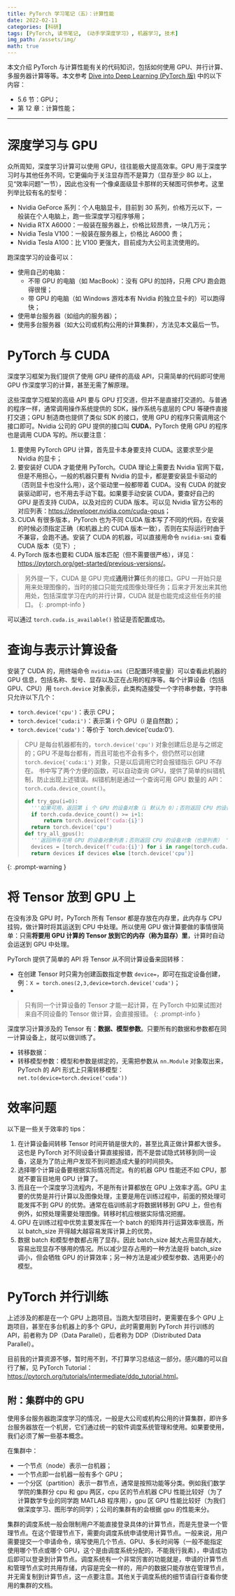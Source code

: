 ```yaml
---
title: PyTorch 学习笔记（五）：计算性能
date: 2022-02-11
categories: [科研]
tags: [PyTorch, 读书笔记, 《动手学深度学习》, 机器学习, 技术]
img_path: /assets/img/
math: true
---
```


本文介绍 PyTorch 与计算性能有关的代码知识，包括如何使用 GPU、并行计算、多服务器计算等等。本文参考 [Dive into Deep Learning (PyTorch 版)](https://d2l.ai) 中的以下内容：
- 5.6 节：GPU；
- 第 12 章：计算性能；

------------------------------


# 深度学习与 GPU

众所周知，深度学习计算可以使用 GPU，往往能极大提高效率。GPU 用于深度学习时与其他任务不同，它更偏向于关注显存而不是算力（显存至少 8G 以上，见“效率问题”一节），因此也没有一个像桌面级显卡那样的天梯图可供参考。这里列举比较有名的型号：
- Nvidia GeForce 系列：个人电脑显卡，目前到 30 系列，价格万元以下，一般装在个人电脑上，跑一些深度学习程序够用；
- Nvidia RTX A6000：一般装在服务器上，价格比较昂贵，一块几万元；
- Nvidia Tesla V100：一般装在服务器上，价格比 A6000 贵；
- Nvidia Tesla A100：比 V100 更强大，目前成为大公司主流使用的。


跑深度学习的设备可以：
- 使用自己的电脑：
  - 不带 GPU 的电脑（如 MacBook）：没有 GPU 的加持，只用 CPU 跑会跑得很慢；
  - 带 GPU 的电脑（如 Windows 游戏本有 Nvidia 的独立显卡的）可以跑得快；
- 使用单台服务器（如组内的服务器）；
- 使用多台服务器（如大公司或机构公用的计算集群），方法见本文最后一节。





# PyTorch 与 CUDA

深度学习框架为我们提供了使用 GPU 硬件的高级 API，只需简单的代码即可使用 GPU 作深度学习的计算，甚至无需了解原理。

这些深度学习框架的高级 API 要与 GPU 打交道，但并不是直接打交道的。与普通的程序一样，通常调用操作系统提供的 SDK，操作系统与底层的 CPU 等硬件直接打交道；GPU 制造商也提供了类似 SDK 的接口，使用 GPU 的程序只需调用这个接口即可。Nvidia 公司的 GPU 提供的接口叫 **CUDA**，PyTorch 使用 GPU 的程序也是调用 CUDA 写的。所以要注意：
1. 要使用 PyTorch GPU 计算，首先显卡本身要支持 CUDA。这要求至少是 Nvidia 的显卡；
2. 要安装好 CUDA 才能使用 PyTorch。CUDA 理论上需要去 Nvidia 官网下载，但是不用担心，一般的机器只要有 Nvidia 的显卡，都是要安装显卡驱动的（否则显卡也没什么用），这个驱动里一般都带着 CUDA。没有 CUDA 的就安装驱动即可，也不用去手动下载。如果要手动安装 CUDA，要查好自己的 GPU 是否支持 CUDA，以及对应的 CUDA 版本。可以见 Nvidia 官方公布的对应列表：<https://developer.nvidia.com/cuda-gpus>；
3. CUDA 有很多版本，PyTorch 也为不同 CUDA 版本写了不同的代码，在安装的时候必须指定正确（和机器上的 CUDA 版本一致），否则在实际运行时由于不兼容，会跑不通。安装了 CUDA 的机器，可以直接用命令 `nvidia-smi` 查看 CUDA 版本（见下）;
4. PyTorch 版本也要和 CUDA 版本匹配（但不需要很严格），详见：<https://pytorch.org/get-started/previous-versions/>。

> 另外提一下，CUDA 是 GPU 完成**通用计算**任务的接口。GPU 一开始只是用来处理图像的，当时的接口只能完成图像处理任务；后来才开发出来其他用处，包括深度学习在内的并行计算，CUDA 就是也能完成这些任务的接口。
{: .prompt-info }

可以通过 `torch.cuda.is_available()` 验证是否配置成功。


# 查询与表示计算设备

安装了 CUDA 的，用终端命令 `nvidia-smi`（已配置环境变量）可以查看此机器的 GPU 信息，包括名称、型号、显存以及正在占用的程序等。每个计算设备（包括 GPU、CPU）用 `torch.device` 对象表示，此类构造接受一个字符串参数，字符串只允许以下几个：

- `torch.device('cpu')`：表示 CPU；
- `torch.device('cuda:i')`：表示第 i 个 GPU（i 是自然数）；
- `torch.device('cuda')`：等价于 `torch.device('cuda:0').

> CPU 是每台机器都有的，`torch.device('cpu')` 对象创建后总是与之绑定的；GPU 不是每台都有，而且可能也不会有多个，但仍然可以创建 `torch.device{'cuda:i'}` 对象，只是以后调用它时会报错指示 GPU 不存在。
> 书中写了两个方便的函数，可以自动查询 GPU，提供了简单的纠错机制，防止出现上述错误。纠错机制是通过一个查询可用 GPU 数量的 API：`torch.cuda.device_count()`。
> ```python
> def try_gpu(i=0):
>   '''如果可用，返回第 i 个 GPU 的设备对象（i 默认为 0）；否则返回 CPU 的设备对象'''
>   if torch.cuda.device_count() >= i+1:
>       return torch.device(f'cuda:{i}')
>   return torch.device('cpu')
> def try_all_gpus():
>   '''返回所有可用 GPU 的设备对象列表；否则返回 CPU 的设备对象（也是列表） '''
>   devices = [torch.device(f'cuda:{i}') for i in range(torch.cuda.device_count())]
>   return devices if devices else [torch.device('cpu')]
> ```
{: .prompt-warning }


# 将 Tensor 放到 GPU 上

在没有涉及 GPU 时，PyTorch 所有 Tensor 都是存放在内存里，此内存与 CPU 挂钩，做计算时将其运送到 CPU 中处理。所以使用 GPU 做计算要做的事情很简单：只需**将要用 GPU 计算的 Tensor 放到它的内存（称为显存）里**，计算时自动会运送到 GPU 中处理。

PyTorch 提供了简单的 API 将 Tensor 从不同计算设备来回转移：
- 在创建 Tensor 时只需为创建函数指定参数 `device=`，即可在指定设备创建，例：`X = torch.ones(2,3,device=torch.device('cuda')`；
- 

> 只有同一个计算设备的 Tensor 才能一起计算，在 PyTorch 中如果试图对来自不同设备的 Tensor 做计算，会直接报错。
{: .prompt-info }

深度学习计算涉及的 Tensor 有：**数据、模型参数**。只要所有的数据和参数都在同一计算设备上，就可以做训练了。
- 转移数据：
- 转移模型参数：模型和参数是绑定的，无需把参数从 `nn.Module` 对象取出来，PyTorch 的 API 形式上只需转移模型：`net.to(device=torch.device('cuda'))`


# 效率问题

以下是一些关于效率的 tips：

1. 在计算设备间转移 Tensor 时间开销是很大的，甚至比真正做计算都大很多。这也是 PyTorch 对不同设备计算直接报错，而不是尝试隐式转移到同一设备，这是为了防止用户发现不到问题造成大量的时间损失。
2. 选择哪个计算设备要根据实际情况而定。有的机器 GPU 性能还不如 CPU，那就不要盲目地用 GPU 计算了。
3. 而且在一个深度学习流程内，不是所有计算都放在 GPU 上效率才高。GPU 主要的优势是并行计算以及图像处理，主要是用在训练过程中，前面的预处理可能发挥不到 GPU 的优势。通常在临训练前才将数据转移到 GPU 上，但也有例外，如预处理需要处理图像。转移时机应根据实际情况把握。
4. GPU 在训练过程中优势主要发挥在一个 batch 的矩阵并行运算效率很高，所以 batch_size 开得越大越容易发挥计算上的优势。
5. 数据 batch 和模型参数都占用了显存。因此 batch_size 越大占用显存越大，容易出现显存不够用的情况。所以减少显存占用的一种方法是将 batch_size 调小，但会牺牲 GPU 的计算效率；另一种方法是减少模型参数、选用更小的模型。



# PyTorch 并行训练

上述涉及的都是在一个 GPU 上跑项目。当跑大型项目时，更需要在多个 GPU 上跑项目，甚至在多台机器上的多个 GPU，此时需要用到 PyTorch 并行训练的 API，前者称为 DP（Data Parallel），后者称为 DDP（Distributed Data Parallel）。

目前我的计算资源不够，暂时用不到，不打算学习总结这一部分。感兴趣的可以自行了解，见 PyTorch Tutorial：<https://pytorch.org/tutorials/intermediate/ddp_tutorial.html>。



## 附：集群中的 GPU

使用多台服务器跑深度学习的情况，一般是大公司或机构公用的计算集群，即许多台服务器放在一个机房，它们通过统一的软件调度系统管理和使用。如果要使用，我们必须了解一些基本概念。

在集群中：
- 一个节点（node）表示一台机器；
- 一个节点即一台机器一般有多个 GPU；
- 一个分区（partition）表示一群节点，通常是按照功能等分类。例如我们数学学院的集群分 cpu 和 gpu 两区，cpu 区的节点机器 CPU 性能比较好（为了计算数学专业的同学跑 MATLAB 程序用），gpu 区 GPU 性能比较好（为我们做深度学习、图形学的同学）；公司的集群有的会根据 gpu 的性能来分。

集群的调度系统一般会限制用户不能直接登录具体的计算节点，而是先登录一个管理节点。在这个管理节点下，需要向调度系统申请使用计算节点。一般来说，用户需要提交一个申请命令，填写使用几个节点、GPU、多长时间等（一般不能指定使用哪个节点或哪个 GPU，这个是由调度系统分配的，不能我行我素），申请成功后即可以登录到计算节点。调度系统有一个非常厉害的功能就是，申请的计算节点和管理节点实时共用存储，内容是完全一样的，用户的数据只能存放在管理节点，并无需复制到计算节点，这一点要注意。其他关于调度系统的细节请自行查看你使用的集群的文档。


